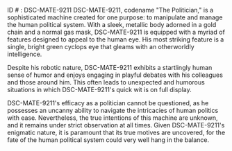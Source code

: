 ID # : DSC-MATE-9211
DSC-MATE-9211, codename "The Politician," is a sophisticated machine created for one purpose: to manipulate and manage the human political system. With a sleek, metallic body adorned in a gold chain and a normal gas mask, DSC-MATE-9211 is equipped with a myriad of features designed to appeal to the human eye. His most striking feature is a single, bright green cyclops eye that gleams with an otherworldly intelligence.

Despite his robotic nature, DSC-MATE-9211 exhibits a startlingly human sense of humor and enjoys engaging in playful debates with his colleagues and those around him. This often leads to unexpected and humorous situations in which DSC-MATE-9211's quick wit is on full display.

DSC-MATE-9211's efficacy as a politician cannot be questioned, as he possesses an uncanny ability to navigate the intricacies of human politics with ease. Nevertheless, the true intentions of this machine are unknown, and it remains under strict observation at all times. Given DSC-MATE-9211's enigmatic nature, it is paramount that its true motives are uncovered, for the fate of the human political system could very well hang in the balance.